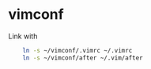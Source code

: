 # vimconf

Link with
```bash
    ln -s ~/vimconf/.vimrc ~/.vimrc
    ln -s ~/vimconf/after ~/.vim/after
```

